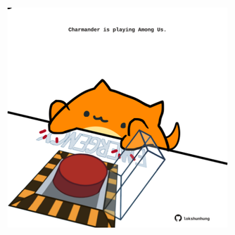 <!-- built at 15/03/2022, 22:01:10 UTC -->
<p align="center">
  <img width="500" height="500" src="./ReadmeImage.svg">
</p>
